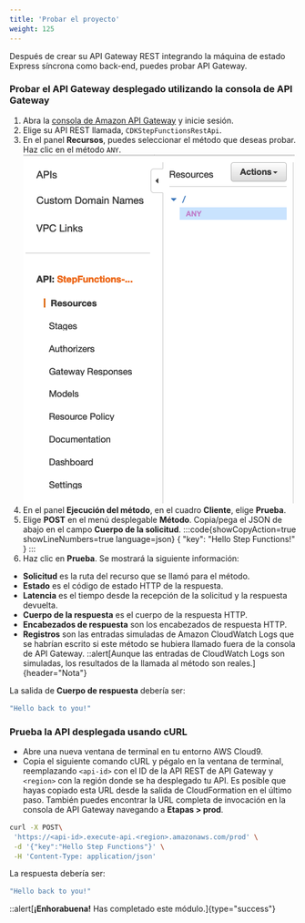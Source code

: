 ```yaml
---
title: 'Probar el proyecto'
weight: 125
---
```


Después de crear su API Gateway REST integrando la máquina de estado Express síncrona como back-end, puedes probar API Gateway.

### Probar el API Gateway desplegado utilizando la consola de API Gateway

1. Abra la [consola de Amazon API Gateway](https://console.aws.amazon.com/apigateway/) y inicie sesión.
2. Elige su API REST llamada, `CDKStepFunctionsRestApi`.
3. En el panel **Recursos**, puedes seleccionar el método que deseas probar. Haz clic en el método `ANY`.
   ![API GAteway ANY](/static/img/module-10/api-gateway-testing.png)
4. En el panel **Ejecución del método**, en el cuadro **Cliente**, elige **Prueba**.
5. Elige **POST** en el menú desplegable **Método**. Copia/pega el JSON de abajo en el campo **Cuerpo de la solicitud**.
   :::code{showCopyAction=true showLineNumbers=true language=json}
   {
   "key": "Hello Step Functions!"
   }
   :::
6. Haz clic en **Prueba**. Se mostrará la siguiente información:

- **Solicitud** es la ruta del recurso que se llamó para el método.
- **Estado** es el código de estado HTTP de la respuesta.
- **Latencia** es el tiempo desde la recepción de la solicitud y la respuesta devuelta.
- **Cuerpo de la respuesta** es el cuerpo de la respuesta HTTP.
- **Encabezados de respuesta** son los encabezados de respuesta HTTP.
- **Registros** son las entradas simuladas de Amazon CloudWatch Logs que se habrían escrito si este método se hubiera llamado fuera de la consola de API Gateway.
  ::alert[Aunque las entradas de CloudWatch Logs son simuladas, los resultados de la llamada al método son reales.]{header="Nota"}

La salida de **Cuerpo de respuesta** debería ser:

```bash
"Hello back to you!"
```

### Prueba la API desplegada usando cURL

- Abre una nueva ventana de terminal en tu entorno AWS Cloud9.
- Copia el siguiente comando cURL y pégalo en la ventana de terminal, reemplazando `<api-id>` con el ID de la API REST de API Gateway y `<region>` con la región donde se ha desplegado tu API. Es posible que hayas copiado esta URL desde la salida de CloudFormation en el último paso. También puedes encontrar la URL completa de invocación en la consola de API Gateway navegando a **Etapas > prod**.

```bash
curl -X POST\
 'https://<api-id>.execute-api.<region>.amazonaws.com/prod' \
 -d '{"key":"Hello Step Functions"}' \
 -H 'Content-Type: application/json'
```

La respuesta debería ser:

```bash
"Hello back to you!"
```

::alert[**¡Enhorabuena!** Has completado este módulo.]{type="success"}
